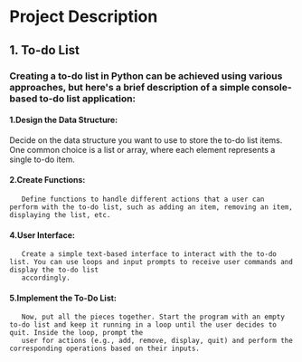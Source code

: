 # Project Description
## 1. To-do List  
### Creating a to-do list in Python can be achieved using various approaches, but here's a brief description of a simple console-based to-do list application:

#### 1.Design the Data Structure:
Decide on the data structure you want to use to store the to-do list items. One common choice is a list or array, where each element represents a single to-do item.
#### 2.Create Functions:
       Define functions to handle different actions that a user can perform with the to-do list, such as adding an item, removing an item, displaying the list, etc.
#### 4.User Interface:
       Create a simple text-based interface to interact with the to-do list. You can use loops and input prompts to receive user commands and display the to-do list
       accordingly.
#### 5.Implement the To-Do List:
       Now, put all the pieces together. Start the program with an empty to-do list and keep it running in a loop until the user decides to quit. Inside the loop, prompt the
       user for actions (e.g., add, remove, display, quit) and perform the corresponding operations based on their inputs.
